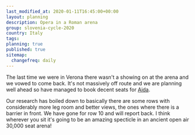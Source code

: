 ```yaml
---
last_modified_at: 2020-01-11T16:45:00+00:00
layout: planning
description: Opera in a Roman arena
group: slovenia-cycle-2020
country: Italy
tags:
planning: true
published: true
sitemap:
  changefreq: daily
---
```


The last time we were in Verona there wasn't a showing on at the arena and we vowed to come back. It's not massively off route and we are planning well ahead so have managed to book decent seats for [Aida](https://www.arena.it/arena/en/shows/aida-2020.html).
 
Our research has boiled down to basically there are some rows with considerably more leg room and better views, the ones where there is a barrier in front. We have gone for row 10 and will report back. I think wherever you sit it's going to be
an amazing specticle in an ancient open air 30,000 seat arena!